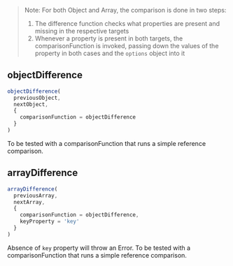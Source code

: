 > Note: For both Object and Array, the comparison is done in two steps:
>
> 1. The difference function checks what properties are present and missing in the respective targets
> 2. Whenever a property is present in both targets, the comparisonFunction is invoked, passing down the values of the property in both cases and the `options` object into it

## objectDifference

```js
objectDifference(
  previousObject,
  nextObject,
  {
    comparisonFunction = objectDifference
  }
)
```

To be tested with a comparisonFunction that runs a simple reference comparison.

## arrayDifference

```js
arrayDifference(
  previousArray,
  nextArray,
  {
    comparisonFunction = objectDifference,
    keyProperty = 'key'
  }
)
```

Absence of `key` property will throw an Error. To be tested with a comparisonFunction that runs a simple reference comparison.
